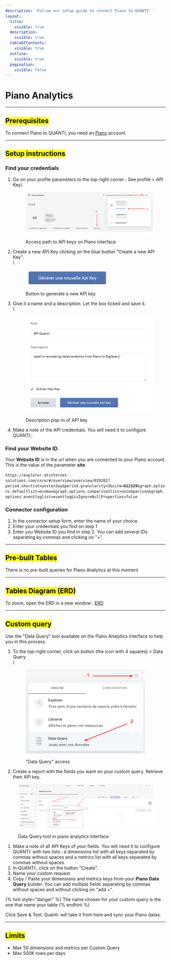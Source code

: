 ```yaml
---
description: 'Follow our setup guide to connect Piano to QUANTI:'
layout:
  title:
    visible: true
  description:
    visible: true
  tableOfContents:
    visible: true
  outline:
    visible: true
  pagination:
    visible: false
---
```


# Piano Analytics

***

## <mark style="background-color:yellow;">Prerequisites</mark>

To connect Piano to QUANTI, you need an [Piano](https://piano.io/fr/) account.

***

## <mark style="background-color:yellow;">Setup instructions</mark>

### Find your credentials

1.  Go on your profile parameters to the top-right corner : See profile < API Key\


    <figure><img src="../../content/en/docs/prologue/piano/piano1.png" alt="Access path to API keys on Piano interface"><figcaption><p>Access path to API keys on Piano interface<br></p></figcaption></figure>
2.  Create a new API Key clicking on the blue button "Create a new API Key".\
    \


    <figure><img src="../../content/en/docs/prologue/piano/piano2.png" alt="Button to generate a new API key on Piano interface" width="263"><figcaption><p>Button to generate a new API key</p></figcaption></figure>


3.  Give it a name and a description. Let the box ticked and save it.\
    \


    <figure><img src="../../content/en/docs/prologue/piano/piano3.png" alt="Description pop-in of API key in Piano interface" width="563"><figcaption><p>Description pop-in of API key</p></figcaption></figure>


4. Make a note of the API credentials. You will need it to configure QUANTI:.

### Find your Website ID

Your **Website ID** is in the url when you are connected to your Piano account. This is the value of the parameter **site**.

`https://explorer.atinternet-solutions.com/core/#/overview/overview/020202?period.shortcut=yesterday&period.granularity=3&site=`**`612329`**`&graph.options.defaultlist=minmax&graph.options.comparisonlist=nocomparison&graph.options.eventloglist=eventlog&isIgnoreNullProperties=false`

### Connector configuration

1. In the connector setup form, enter the name of your choice.
2. Enter your credentials you find on step 1
3. Enter you Website ID you find in step 2. You can add several IDs separating by commas and clicking on "+".

***

## <mark style="background-color:yellow;">Pre-built Tables</mark>

There is no pre-built queries for Piano Analytics at this moment

***

## <mark style="background-color:yellow;">Tables Diagram (ERD)</mark>

To zoom, open the ERD in a new window : [ERD](https://dbdiagram.io/e/65d4c476ac844320ae967f23/65d4c4e2ac844320ae968975)

***

## <mark style="background-color:yellow;">Custom query</mark>

Use the "Data Query" tool available on the Piano Analytics interface to help you in this process.

1.  To the top-right corner, click on button (the icon with 4 squares) < Data Query\
    \


    <figure><img src="../../content/en/docs/prologue/piano/piano4.png" alt="&#x22;Data Query&#x22; access" width="375"><figcaption><p>"Data Query" access</p></figcaption></figure>


2. Create a report with the fields you want on your custom query. Retrieve their API key.

<figure><img src="../../content/en/docs/prologue/piano/piano5.png" alt="Data Query tool in piano analytics interface"><figcaption><p>Data Query tool in piano analytics interface</p></figcaption></figure>



1. Make a note of all API Keys of your fields. You will need it to configure QUANTI: with two lists : a dimensions list with all keys separated by commas without spaces and a metrics list with all keys separated by commas without spaces.
2. In QUANTI:, click on the button "Create".
3. Name your custom request.&#x20;
4. Copy / Paste your dimensions and metrics keys from your **Piano Data Query** builder. You can add multiple fields separating by commas without spaces and without clicking on "add +".

{% hint style="danger" %}
The name chosen for your custom query is the one that name your table
{% endhint %}

Click Save & Test. Quanti: will take it from here and sync your Piano datas.

***

## <mark style="background-color:yellow;">Limits</mark>

* Max 50 dimensions and metrics per Custom Query
* Max 500K rows per days
